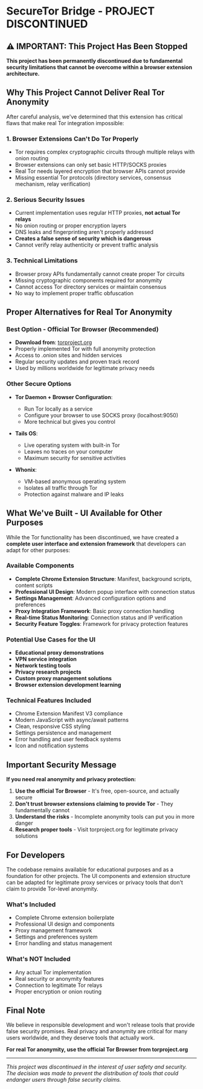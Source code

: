 # SecureTor Bridge - PROJECT DISCONTINUED

## ⚠️ IMPORTANT: This Project Has Been Stopped

**This project has been permanently discontinued due to fundamental security limitations that cannot be overcome within a browser extension architecture.**

## Why This Project Cannot Deliver Real Tor Anonymity

After careful analysis, we've determined that this extension has critical flaws that make real Tor integration impossible:

### 1. **Browser Extensions Can't Do Tor Properly**
- Tor requires complex cryptographic circuits through multiple relays with onion routing
- Browser extensions can only set basic HTTP/SOCKS proxies
- Real Tor needs layered encryption that browser APIs cannot provide
- Missing essential Tor protocols (directory services, consensus mechanism, relay verification)

### 2. **Serious Security Issues**
- Current implementation uses regular HTTP proxies, **not actual Tor relays**
- No onion routing or proper encryption layers
- DNS leaks and fingerprinting aren't properly addressed
- **Creates a false sense of security which is dangerous**
- Cannot verify relay authenticity or prevent traffic analysis

### 3. **Technical Limitations**
- Browser proxy APIs fundamentally cannot create proper Tor circuits
- Missing cryptographic components required for anonymity
- Cannot access Tor directory services or maintain consensus
- No way to implement proper traffic obfuscation

## Proper Alternatives for Real Tor Anonymity

### **Best Option - Official Tor Browser** (Recommended)
- **Download from**: [torproject.org](https://www.torproject.org/)
- Properly implemented Tor with full anonymity protection
- Access to .onion sites and hidden services
- Regular security updates and proven track record
- Used by millions worldwide for legitimate privacy needs

### **Other Secure Options**
- **Tor Daemon + Browser Configuration**: 
  - Run Tor locally as a service
  - Configure your browser to use SOCKS proxy (localhost:9050)
  - More technical but gives you control
  
- **Tails OS**: 
  - Live operating system with built-in Tor
  - Leaves no traces on your computer
  - Maximum security for sensitive activities
  
- **Whonix**: 
  - VM-based anonymous operating system
  - Isolates all traffic through Tor
  - Protection against malware and IP leaks

## What We've Built - UI Available for Other Purposes

While the Tor functionality has been discontinued, we have created a **complete user interface and extension framework** that developers can adapt for other purposes:

### Available Components
- **Complete Chrome Extension Structure**: Manifest, background scripts, content scripts
- **Professional UI Design**: Modern popup interface with connection status
- **Settings Management**: Advanced configuration options and preferences
- **Proxy Integration Framework**: Basic proxy connection handling
- **Real-time Status Monitoring**: Connection status and IP verification
- **Security Feature Toggles**: Framework for privacy protection features

### Potential Use Cases for the UI
- **Educational proxy demonstrations**
- **VPN service integration**
- **Network testing tools**
- **Privacy research projects**
- **Custom proxy management solutions**
- **Browser extension development learning**

### Technical Features Included
- Chrome Extension Manifest V3 compliance
- Modern JavaScript with async/await patterns
- Clean, responsive CSS styling
- Settings persistence and management
- Error handling and user feedback systems
- Icon and notification systems

## Important Security Message

**If you need real anonymity and privacy protection:**

1. **Use the official Tor Browser** - It's free, open-source, and actually secure
2. **Don't trust browser extensions claiming to provide Tor** - They fundamentally cannot
3. **Understand the risks** - Incomplete anonymity tools can put you in more danger
4. **Research proper tools** - Visit torproject.org for legitimate privacy solutions

## For Developers

The codebase remains available for educational purposes and as a foundation for other projects. The UI components and extension structure can be adapted for legitimate proxy services or privacy tools that don't claim to provide Tor-level anonymity.

### What's Included
- Complete Chrome extension boilerplate
- Professional UI design and components
- Proxy management framework
- Settings and preferences system
- Error handling and status management

### What's NOT Included
- Any actual Tor implementation
- Real security or anonymity features
- Connection to legitimate Tor relays
- Proper encryption or onion routing

## Final Note

We believe in responsible development and won't release tools that provide false security promises. Real privacy and anonymity are critical for many users worldwide, and they deserve tools that actually work.

**For real Tor anonymity, use the official Tor Browser from torproject.org**

---

*This project was discontinued in the interest of user safety and security. The decision was made to prevent the distribution of tools that could endanger users through false security claims.*